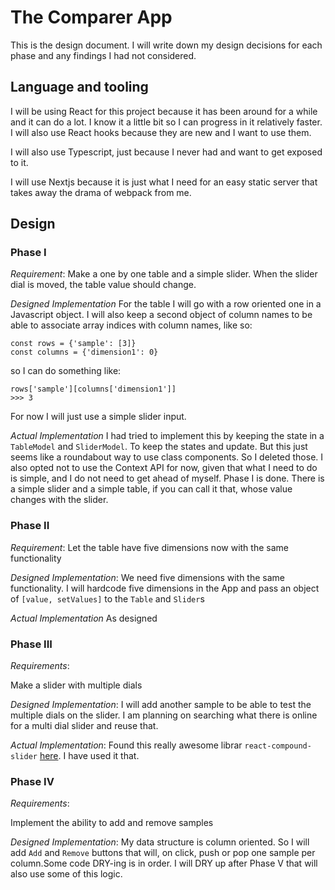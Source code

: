 # The Comparer App

This is the design document. I will write down my design decisions for each phase and any findings I had not considered.

## Language and tooling

I will be using React for this project because it has been around for a while and it can do a lot. I know it a little bit
so I can progress in it relatively faster. I will also use React hooks because they are new and I want to use them. 

I will also use Typescript, just because I never had and want to get exposed to it.

I will use Nextjs because it is just what I need for an easy static server that takes away the drama of webpack from me.

## Design

### Phase I

*Requirement*: Make a one by one table and a simple slider. When the slider dial is moved, the table value should change.

*Designed Implementation*
For the table I will go with a row oriented one in a Javascript object. I will also keep a second object of column names to be able
to associate array indices with column names, like so:

```
const rows = {'sample': [3]}
const columns = {'dimension1': 0}
```
so I can do something like:

```
rows['sample'][columns['dimension1']]
>>> 3
```

For now I will just use a simple slider input.

*Actual Implementation*
I had tried to implement this by keeping the state in a `TableModel` and `SliderModel`. To keep the states and update. But this just 
seems like a roundabout way to use class components. So I deleted those. I also opted not to use the Context API for now, given that what I need to do is simple, and I do not need to get ahead of myself. Phase I is done. There is a simple slider and a simple table, if you can call it that, whose value changes with the slider.

### Phase II

*Requirement*: Let the table have five dimensions now with the same functionality

*Designed Implementation*:
We need five dimensions with the same functionality. I will hardcode five dimensions in the App and pass an object of `[value, setValues]` to the `Table` and `Slider`s

*Actual Implementation*
As designed

### Phase III
*Requirements*:

Make a slider with multiple dials

*Designed Implementation*:
I will add another sample to be able to test the multiple dials on the slider. I am planning on searching what there is online for a multi dial slider and reuse that.

*Actual Implementation*:
Found this really awesome librar `react-compound-slider` [here](https://github.com/sghall/react-compound-slider). I have used it that.

### Phase IV
*Requirements*:

Implement the ability to add and remove samples

*Designed Implementation*:
My data structure is column oriented. So I will add `Add` and `Remove` buttons that will, on click, push or pop one sample per column.Some code DRY-ing is in order. I will DRY up after Phase V that will also use some of this logic.

